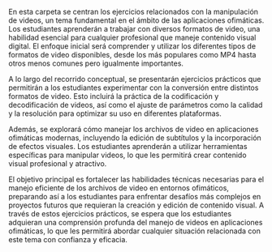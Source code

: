 En esta carpeta se centran los ejercicios relacionados con la manipulación de videos, un tema fundamental en el ámbito de las aplicaciones ofimáticas. Los estudiantes aprenderán a trabajar con diversos formatos de video, una habilidad esencial para cualquier profesional que maneje contenido visual digital. El enfoque inicial será comprender y utilizar los diferentes tipos de formatos de video disponibles, desde los más populares como MP4 hasta otros menos comunes pero igualmente importantes.

A lo largo del recorrido conceptual, se presentarán ejercicios prácticos que permitirán a los estudiantes experimentar con la conversión entre distintos formatos de video. Esto incluirá la práctica de la codificación y decodificación de videos, así como el ajuste de parámetros como la calidad y la resolución para optimizar su uso en diferentes plataformas.

Además, se explorará cómo manejar los archivos de video en aplicaciones ofimáticas modernas, incluyendo la edición de subtítulos y la incorporación de efectos visuales. Los estudiantes aprenderán a utilizar herramientas específicas para manipular videos, lo que les permitirá crear contenido visual profesional y atractivo.

El objetivo principal es fortalecer las habilidades técnicas necesarias para el manejo eficiente de los archivos de video en entornos ofimáticos, preparando así a los estudiantes para enfrentar desafíos más complejos en proyectos futuros que requieran la creación y edición de contenido visual. A través de estos ejercicios prácticos, se espera que los estudiantes adquieran una comprensión profunda del manejo de videos en aplicaciones ofimáticas, lo que les permitirá abordar cualquier situación relacionada con este tema con confianza y eficacia.
